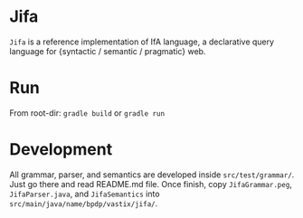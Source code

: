# Jifa

``Jifa`` is a reference implementation of IfA language, a declarative query language for {syntactic / semantic / pragmatic} web.

# Run

From root-dir: ``gradle build`` or ``gradle run``

# Development

All grammar, parser, and semantics are developed inside ``src/test/grammar/``. Just go there and read README.md file. Once finish, copy ``JifaGrammar.peg``, ``JifaParser.java``, and ``JifaSemantics`` into ``src/main/java/name/bpdp/vastix/jifa/``.


